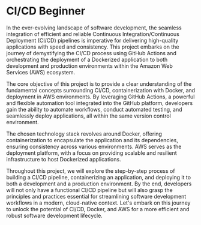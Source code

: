 # CI/CD Beginner
In the ever-evolving landscape of software development, the seamless integration of efficient and reliable Continuous Integration/Continuous Deployment (CI/CD) pipelines is imperative for delivering high-quality applications with speed and consistency. This project embarks on the journey of demystifying the CI/CD process using GitHub Actions and orchestrating the deployment of a Dockerized application to both development and production environments within the Amazon Web Services (AWS) ecosystem.

The core objective of this project is to provide a clear understanding of the fundamental concepts surrounding CI/CD, containerization with Docker, and deployment in AWS environments. By leveraging GitHub Actions, a powerful and flexible automation tool integrated into the GitHub platform, developers gain the ability to automate workflows, conduct automated testing, and seamlessly deploy applications, all within the same version control environment.

The chosen technology stack revolves around Docker, offering containerization to encapsulate the application and its dependencies, ensuring consistency across various environments. AWS serves as the deployment platform, with a focus on providing scalable and resilient infrastructure to host Dockerized applications.

Throughout this project, we will explore the step-by-step process of building a CI/CD pipeline, containerizing an application, and deploying it to both a development and a production environment. By the end, developers will not only have a functional CI/CD pipeline but will also grasp the principles and practices essential for streamlining software development workflows in a modern, cloud-native context. Let's embark on this journey to unlock the potential of CI/CD, Docker, and AWS for a more efficient and robust software development lifecycle.